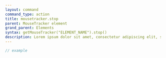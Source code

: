```yaml
---
layout: command
command_type: action
title: mousetracker.stop
parent: MouseTracker element
grand_parent: Elements
syntax: getMouseTracker("ELEMENT_NAME").stop()
description: Lorem ipsum dolor sit amet, consectetur adipiscing elit, sed do eiusmod tempor incididunt ut labore et dolore magna aliqua. Ut enim ad minim veniam, quis nostrud exercitation ullamco laboris nisi ut aliquip ex ea commodo consequat.
---
```


```javascript
// example
```